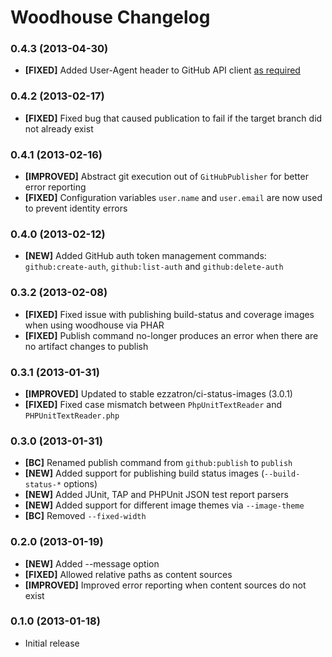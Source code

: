 # Woodhouse Changelog

### 0.4.3 (2013-04-30)

* **[FIXED]** Added User-Agent header to GitHub API client [as required](http://developer.github.com/changes/2013-04-24-user-agent-required)

### 0.4.2 (2013-02-17)

* **[FIXED]** Fixed bug that caused publication to fail if the target branch did not already exist

### 0.4.1 (2013-02-16)

* **[IMPROVED]** Abstract git execution out of `GitHubPublisher` for better error reporting
* **[FIXED]** Configuration variables `user.name` and `user.email` are now used to prevent identity errors

### 0.4.0 (2013-02-12)

* **[NEW]** Added GitHub auth token management commands: `github:create-auth`, `github:list-auth` and `github:delete-auth`

### 0.3.2 (2013-02-08)

* **[FIXED]** Fixed issue with publishing build-status and coverage images when using woodhouse via PHAR
* **[FIXED]** Publish command no-longer produces an error when there are no artifact changes to publish

### 0.3.1 (2013-01-31)

* **[IMPROVED]** Updated to stable ezzatron/ci-status-images (3.0.1)
* **[FIXED]** Fixed case mismatch between `PhpUnitTextReader` and `PHPUnitTextReader.php`

### 0.3.0 (2013-01-31)

* **[BC]** Renamed publish command from `github:publish` to `publish`
* **[NEW]** Added support for publishing build status images (`--build-status-*` options)
* **[NEW]** Added JUnit, TAP and PHPUnit JSON test report parsers
* **[NEW]** Added support for different image themes via `--image-theme`
* **[BC]** Removed `--fixed-width`

### 0.2.0 (2013-01-19)

* **[NEW]** Added --message option
* **[FIXED]** Allowed relative paths as content sources
* **[IMPROVED]** Improved error reporting when content sources do not exist

### 0.1.0 (2013-01-18)

* Initial release
